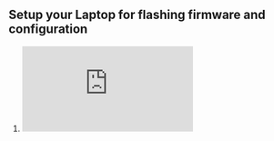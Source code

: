 
## Setup your Laptop for flashing firmware and configuration

1. ![Setup the Toolchain](https://docs.espressif.com/projects/esp-idf/en/v3.1.5/get-started-cmake/index.html#get-started-setup-toolchain-cmake)
